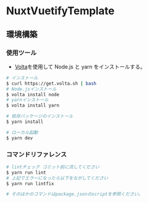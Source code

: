 # NuxtVuetifyTemplate

## 環境構築

### 使用ツール

- [Volta](https://docs.volta.sh/guide/getting-started)を使用して Node.js と yarn をインストールする。

```bash
# インストール
$ curl https://get.volta.sh | bash
# Node.jsインストール
$ volta install node
# yarnインストール
$ volta install yarn
```

```bash
# 依存パッケージのインストール
$ yarn install

# ローカル起動
$ yarn dev
```

### コマンドリファレンス

```bash
# lintチェック コミット前に流してください
$ yarn run lint
# 上記でエラーになったら以下をながしてください
$ yarn run lintfix

# そのほかのコマンドはpackage.jsonのscriptを参照ください。
```
